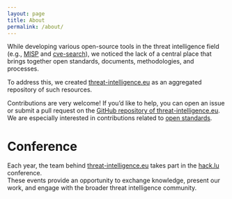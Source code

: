 ```yaml
---
layout: page
title: About
permalink: /about/
---
```


While developing various open-source tools in the threat intelligence field (e.g., [MISP](https://www.misp-project.org/) and [cve-search](https://www.cve-search.org/)), we noticed the lack of a central place that brings together open standards, documents, methodologies, and processes.  

To address this, we created [threat-intelligence.eu](https://www.threat-intelligence.eu) as an aggregated repository of such resources.

Contributions are very welcome! If you’d like to help, you can open an issue or submit a pull request on the [GitHub repository of threat-intelligence.eu](https://github.com/adulau/threat-intelligence.eu).  
We are especially interested in contributions related to [open standards](https://fsfe.org/activities/os/def.en.html).

# Conference

Each year, the team behind [threat-intelligence.eu](https://www.threat-intelligence.eu) takes part in the [hack.lu](https://hack.lu) conference.  
These events provide an opportunity to exchange knowledge, present our work, and engage with the broader threat intelligence community.

